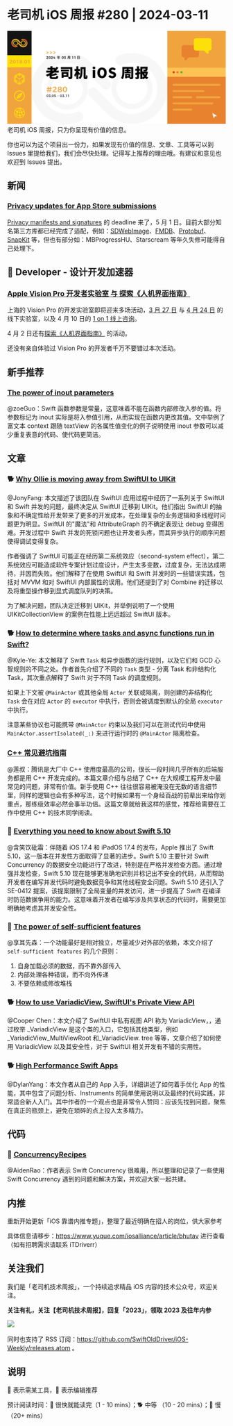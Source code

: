 # 老司机 iOS 周报 #280 | 2024-03-11

![ios-weekly](https://github.com/SwiftOldDriver/iOS-Weekly/blob/master/assets/weekly-header/280.jpg?raw=true)
老司机 iOS 周报，只为你呈现有价值的信息。

你也可以为这个项目出一份力，如果发现有价值的信息、文章、工具等可以到 Issues 里提给我们，我们会尽快处理。记得写上推荐的理由哦。有建议和意见也欢迎到 Issues 提出。

## 新闻

### [Privacy updates for App Store submissions](https://developer.apple.com/news/?id=3d8a9yyh)

[Privacy manifests and signatures](https://developer.apple.com/support/third-party-SDK-requirements/) 的 deadline 来了，5 月 1 日。目前大部分知名第三方库都已经完成了适配，例如：[SDWebImage](https://github.com/SDWebImage/SDWebImage/blob/master/SDWebImage/Resources/PrivacyInfo.xcprivacy)、[FMDB](https://github.com/ccgus/fmdb/blob/master/privacy/PrivacyInfo.xcprivacy)、[Protobuf](https://github.com/protocolbuffers/protobuf/blob/main/PrivacyInfo.xcprivacy)、[SnapKit](https://github.com/SnapKit/SnapKit/blob/develop/Sources/PrivacyInfo.xcprivacy) 等，但也有部分如：MBProgressHU、Starscream 等年久失修可能得自己处理下。

##  Developer - 设计开发加速器

### [Apple Vision Pro 开发者实验室 与 探索《人机界面指南》](https://developer.apple.com/events/view/upcoming-events?q=Shanghai)

上海的 Vision Pro 的开发实验室即将迎来多场活动，[3 月 27 日](https://developer.apple.com/events/view/U56UR4S32Y/dashboard) 与 [4 月 24 日](https://developer.apple.com/events/view/H44MV68G45/dashboard) 的线下实验室，以及 4 月 10 日的 [1 on 1 线上咨询](https://developer.apple.com/events/view/NLYY4Q2N6Y/dashboard)。

4 月 2 日还有[探索《人机界面指南》](https://developer.apple.com/events/view/5758Q34VL9/dashboard) 的活动。

还没有亲自体验过 Vision Pro 的开发者千万不要错过本次活动。

## 新手推荐 

### [The power of inout parameters](https://danielsaidi.com/blog/2024/02/18/the-power-of-inout-parameters)

@zoeGuo：Swift 函数参数是常量，这意味着不能在函数内部修改入参的值。将参数标记为 inout 实际是将入参值引用，从而实现在函数内更改其值。文中举例了富文本 context 跟随 textView 的各属性值变化的例子说明使用 inout 参数可以减少重复表意的代码、使代码更简洁。

## 文章

### 🐕 [Why Ollie is moving away from SwiftUI to UIKit](https://medium.com/goodones/why-ollie-is-moving-away-from-swiftui-to-uikit-cfdefe918d1c)

@JonyFang: 本文描述了该团队在 SwiftUI 应用过程中经历了一系列关于 SwiftUI 和 Swift 并发的问题，最终决定从 SwiftUI 迁移到 UIKit。他们指出 SwiftUI 的抽象和不确定性给开发带来了更多的开发成本，在处理复杂的业务逻辑和多线程时问题更为明显。SwiftUI 的"魔法"和 AttributeGraph 的不确定表现让 debug 变得困难。开发过程中 Swift 并发的死锁问题也让开发者头疼，而其异步执行的顺序问题使得调试变得复杂。

作者强调了 SwiftUI 可能正在经历第二系统效应（second-system effect），第二系统效应可能造成软件专案计划过度设计，产生太多变数，过度复杂，无法达成期待，并因而失败。他们解释了在使用 SwiftUI 和 Swift 并发时的一些错误实践，包括对 MVVM 和对 SwiftUI 内部属性的误用。他们还提到了对 Combine 的迁移以及将重型操作移到显式调度队列的决策。

为了解决问题，团队决定迁移到 UIKit，并举例说明了一个使用 UIKitCollectionView 的案例在性能上远远超过 SwiftUI 版本。

### 🐕 [How to determine where tasks and async functions run in Swift?](https://www.donnywals.com/how-to-determine-where-tasks-and-async-functions-run-in-swift/)

@Kyle-Ye: 本文解释了 Swift `Task` 和异步函数的运行规则，以及它们和 GCD 心智规则的不同之处。作者首先介绍了不同的 `Task` 类型 - 分离 Task 和非结构化 Task，其次重点解释了 Swift 对于不同 Task 的调度规则。

如果上下文被 `@MainActor` 或其他全局 `Actor` 关联或隔离，则创建的非结构化 `Task` 会在对应 `Actor` 的 `executor` 中执行，否则会被调度到默认的全局 `executor` 中执行。

注意某些协议也可能携带 `@MainActor` 约束以及我们可以在测试代码中使用 `MainActor.assertIsolated(_:)` 来进行运行时的 `@MainActor` 隔离检查。


### [C++ 常见避坑指南](https://mp.weixin.qq.com/s/ivmOl-qGALnHEVbwKANiug)

@莲叔：腾讯是大厂中 C++ 使用度最高的公司，很长一段时间几乎所有的后端服务都是用 C++ 开发完成的。本篇文章介绍与总结了 C++ 在大规模工程开发中最常见的问题，非常有价值。新手使用 C++ 往往很容易被淹没在无数的语言细节里，同样的逻辑也会有多种写法，这个时候如果有一个身经百战的前辈出来给你划重点，那练级效率必然会事半功倍。这篇文章就给我这样的感觉，推荐给需要在工作中使用 C++ 的技术同学阅读。


### 🐎 [Everything you need to know about Swift 5.10](https://www.donnywals.com/everything-you-need-to-know-about-swift-5-10/)

@含笑饮砒霜：伴随着 iOS 17.4 和 iPadOS 17.4 的发布，Apple 推出了 Swift 5.10，这一版本在并发性方面取得了显著的进步。Swift 5.10 主要针对 Swift Concurrency 的数据安全功能进行了改进，特别是在严格并发检查方面。通过增强并发检查，Swift 5.10 现在能够更准确地识别并标记出不安全的代码，从而帮助开发者在编写并发代码时避免数据竞争和其他线程安全问题。Swift 5.10 还引入了 SE-0412 提案，该提案限制了全局变量的并发访问，进一步提高了 Swift 在编译时防范数据争用的能力。这意味着开发者在编写涉及共享状态的代码时，需要更加明确地考虑其并发安全性。


### 🐢 [The power of self-sufficient features](https://www.swiftindepth.com/articles/self-sufficient-features/)

@享耳先森：一个功能最好是相对独立，尽量减少对外部的依赖，本文介绍了 `self-sufficient features` 的几个原则：
1. 自身加载必须的数据，而不靠外部传入
2. 内部处理各种错误，而不向外传递
3. 不要依赖或修改堆栈

### 🐕 [How to use VariadicView, SwiftUI's Private View API ](https://www.emergetools.com/blog/posts/how-to-use-variadic-view)

@Cooper Chen：本文介绍了 SwiftUI 中私有视图 API 称为 VariadicView，，通过枚举 _VariadicView 是这个类的入口，它包括其他类型，例如_VariadicView_MultiViewRoot 和_VariadicView. tree 等等，文章介绍了如何使用 VariadicView 以及其安全性，对于 SwiftUI 相关开发有不错的实用性。

### 🐕 [High Performance Swift Apps](https://jacobbartlett.substack.com/p/high-performance-swift-apps)

@DylanYang：本文作者从自己的 App 入手，详细讲述了如何着手优化 App 的性能，其中包含了问题分析、Instruments 的简单使用说明以及最终的代码实践，非常适合新人入门。其中作者的一个观点也是非常令人赞同：应该先找到问题，聚焦在真正的瓶颈上，避免在琐碎的点上投入太多精力。

## 代码

### 🐢 [ConcurrencyRecipes](https://github.com/mattmassicotte/ConcurrencyRecipes)

@AidenRao：作者表示 Swift Concurrency 很难用，所以整理和记录了一些使用 Swift Concurrency 遇到的问题和解决方案，并欢迎大家一起共建。


## 内推

重新开始更新「iOS 靠谱内推专题」，整理了最近明确在招人的岗位，供大家参考

具体信息请移步：https://www.yuque.com/iosalliance/article/bhutav 进行查看（如有招聘需求请联系 iTDriverr）

## 关注我们

我们是「老司机技术周报」，一个持续追求精品 iOS 内容的技术公众号，欢迎关注。

**关注有礼，关注【老司机技术周报】，回复「2023」，领取 2023 及往年内参**

![](https://github.com/SwiftOldDriver/iOS-Weekly/blob/master/assets/qrcode_for_wechat.jpg?raw=true)

同时也支持了 RSS 订阅：https://github.com/SwiftOldDriver/iOS-Weekly/releases.atom 。

## 说明

🚧 表示需某工具，🌟 表示编辑推荐

预计阅读时间：🐎 很快就能读完（1 - 10 mins）；🐕 中等 （10 - 20 mins）；🐢 慢（20+ mins）
